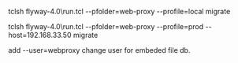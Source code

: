 tclsh flyway-4.0\run.tcl --pfolder=web-proxy --profile=local migrate

tclsh flyway-4.0\run.tcl --pfolder=web-proxy --profile=prod --host=192.168.33.50 migrate

add --user=webproxy change user for embeded file db.
